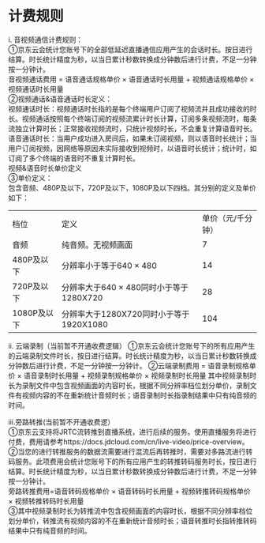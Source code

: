 # 计费规则

i.	音视频通信计费规则：  
①京东云会统计您账号下的全部低延迟直播通信应用产生的会话时长。按日进行结算。时长统计精度为秒，以当日累计秒数转换成分钟数后进行计费，不足一分钟按一分钟计。  
音视频通话费用 = 语音通话规格单价 × 语音通话时长用量 + 视频通话规格单价 × 视频通话时长用量  
②视频通话&语音通话时长定义：  
视频通话时长：视频通话时长指的是每个终端用户订阅了视频流并且成功接收的时长。视频通话按照每个终端订阅的视频流累计时长计算，订阅多条视频流时，每条流独立计算时长；正常接收视频流时，只统计视频时长，不会重复计算语音时长。  
语音通话时长：当用户成功进入房间后，如果未订阅视频，则以语音时长统计；当用户订阅视频，因网络等原因未实际接收到视频时，以语音时长统计；统计时，如订阅了多个终端的语音时不重复计算时长。  
视频&语音时长单价定义  
③单价定义：  
包含音频、480P及以下，720P及以下，1080P及以下四档。其分别的定义及单价如下：  
<table>
<tr>
    <td>档位<br/>
    <td>定义<br/>  
  <td>单价（元/千分钟）</td>
</tr>
  <tr>
    <td>音频</td>
    <td>纯音频。无视频画面</td>
    <td>7</td>
</tr>
<tr>
    <td>480P及以下</td>
    <td>分辨率小于等于640 × 480</td>
    <td>14</td>
</tr>
<tr>
    <td>720P及以下</td>
    <td>分辨率大于640 × 480同时小于等于1280X720</td>
    <td>28</td>
</tr>
  <tr>
    <td>1080P及以下</td>
    <td>分辨率大于1280X720同时小于等于1920X1080</td>
    <td>104</td>
</tr>
</table>
ii.	云端录制（当前暂不开通收费逻辑）  
①京东云会统计您账号下的所有应用产生的云端录制文件时长，按日进行结算。时长统计精度为秒，以当日累计秒数转换成分钟数后进行计费，不足一分钟按一分钟计。  
②云端录制费用 = 语音录制规格单价 × 语音录制时长用量 + 视频录制规格单价 × 视频录制时长用量    
其中视频录制时长为录制文件中包含视频画面的内容时长，根据不同分辨率档位划分单价，录制文件有视频内容的不在重新统计音频时长；语音录制时长指录制结果中只有纯音频的时间。  
  
iii.旁路转推(当前暂不开通收费逻）  
①京东云支持将JRTC流转推到直播系统，进行后续的服务。使用直播服务将进行付费，费用请参考https://docs.jdcloud.com/cn/live-video/price-overview。  
②当您的进行转推服务的数据流需要进行混流后再转推时，需要对多路流进行转码服务。此项费用会统计您账号下的所有应用产生的转推转码服务时长，按日进行结算。时长统计精度为秒，以当日累计秒数转换成分钟数后进行计费，不足一分钟按一分钟计。  
旁路转推费用=语音转码规格单价 × 语音转码时长用量 + 视频转推转码规格单价 × 视频转推转码时长用量  
③其中视频录制时长为转推流中包含视频画面的内容时长，根据不同分辨率档位划分单价，转推流有视频内容的不在重新统计音频时长；语音转推时长指转推转码结果中只有纯音频的时间。  








